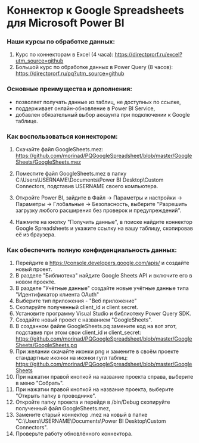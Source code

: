 # Коннектор к Google Spreadsheets для Microsoft Power BI

### Наши курсы по обработке данных:
1) Курс по коннекторам в Excel (4 часа): https://directprorf.ru/excel?utm_source=github
2) Большой курс по обработке данных в Power Query (8 часов): https://directprorf.ru/pq?utm_source=github

### Основные преимущества и дополнения:
- позволяет получать данные из таблиц, не доступных по ссылке,
- поддерживает онлайн-обновление в Power BI Service,
- добавлен обязательный выбор аккаунта при подключении к Google таблице.


### Как воспользоваться коннектором:

1) Скачайте файл GoogleSheets.mez: https://github.com/morinad/PQGoogleSpreadsheet/blob/master/GoogleSheets/GoogleSheets.mez

2) Поместите файл GoogleSheets.mez в папку C:\Users\USERNAME\Documents\Power BI Desktop\Custom Connectors, подставив USERNAME своего компьютера.

3) Откройте Power BI, зайдите в Файл -> Параметры и настройки -> Параметры -> Глобальные -> Безопасность, выберите "Разрешить загрузку любого расширения без проверок и предупреждений".

4) Нажмите на кнопку "Получить данные", в поиске найдите коннектор Google Spreadsheets и укажите ссылку на вашу таблицу, скопировав её из браузера.


### Как обеспечить полную конфиденциальность данных:

1) Перейдите в https://console.developers.google.com/apis/ и создайте новый проект.
2) В разделе "Библиотека" найдите Google Sheets API и включите его в новом проекте.
3) В разделе "Учётные данные" создайте новые учётные данные типа "Идентификатор клиента OAuth"
4) Выберите тип приложения - "Веб приложение"
5) Скопируйте полученный client_id и client secret.
6) Установите программу Visual Studio и библиотеку Power Query SDK.
7) Создайте новый проект с названием "GoogleSheets".
8) В созданном файле GoogleSheets.pq замените код на вот этот, подставив при этом свои client_id и client_secret: https://github.com/morinad/PQGoogleSpreadsheet/blob/master/GoogleSheets/GoogleSheets.pq
9) При желании скачайте иконки png и замените в своём проекте стандартные иконки на иконки гугл таблиц: https://github.com/morinad/PQGoogleSpreadsheet/blob/master/GoogleSheets
10) При нажатии правой кнопкой на название проекта справа, выберите в меню "Собрать".
11) При нажатии правой кнопкой на название проекта, выберите "Открыть папку в проводнике".
12) Откройте папку проекта и перейдя в /bin/Debug скопируйте полученный файл GoogleSheets.mez, 
13) Замените старый коннектор .mez на новый в папке "C:\Users\USERNAME\Documents\Power BI Desktop\Custom Connectors".
14) Проверьте работу обновлённого коннектора.




